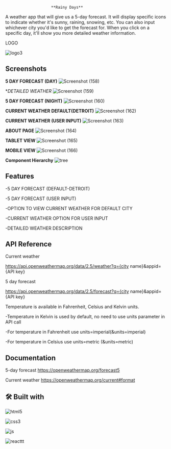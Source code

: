 

                        **Rainy Days**


A weather app that will give us a 5-day forecast. It will display specific icons to indicate whether it's sunny, raining, snowing, etc. You can also input whichever city you'd like to get the forecast for. When you click on a specific day, it'll show you more detailed weather information.




LOGO


![logo3](https://user-images.githubusercontent.com/25209405/180769719-f99c89a4-1084-4451-a825-1cb342e68304.png)
## Screenshots



**5 DAY FORECAST (DAY)**
![Screenshot (158)](https://user-images.githubusercontent.com/25209405/180769083-a94dc494-9c58-42ca-b013-4b3f7316e2a3.png)

**DETAILED WEATHER*
![Screenshot (159)](https://user-images.githubusercontent.com/25209405/180769111-5c2c5a8e-96ff-4483-8481-3ee4d633cd61.png)

**5 DAY FORECAST (NIGHT)**
![Screenshot (160)](https://user-images.githubusercontent.com/25209405/180769139-8f2980ed-9c39-4810-b435-0dcb5137059c.png)

**CURRENT WEATHER DEFAULT(DETROIT)**
![Screenshot (162)](https://user-images.githubusercontent.com/25209405/180769200-4c23cbb3-848c-4875-a62a-8b2c7667d493.png)

**CURRENT WEATHER (USER INPUT)**
![Screenshot (163)](https://user-images.githubusercontent.com/25209405/180769224-3f587aef-533d-4ce3-8048-75389fcd9aec.png)


**ABOUT PAGE**
![Screenshot (164)](https://user-images.githubusercontent.com/25209405/180770688-4e31410e-fd8c-4e45-a148-bdb05995ecc5.png)

**TABLET VIEW**
![Screenshot (165)](https://user-images.githubusercontent.com/25209405/180771516-71840be9-d716-40c1-b3ba-e90a5d795831.png)

**MOBILE VIEW**
![Screenshot (166)](https://user-images.githubusercontent.com/25209405/180771550-73e7b54f-93a6-4642-ace5-0098758e7659.png)



**Component Hierarchy**
![tree](https://user-images.githubusercontent.com/25209405/180789940-0ddcd617-4d91-4777-b895-f9b3d1a61485.png)

## Features

-5 DAY FORECAST (DEFAULT-DETROIT)

-5 DAY FORECAST (USER INPUT)

-OPTION TO VIEW CURRENT WEATHER FOR DEFAULT CITY

-CURRENT WEATHER OPTION FOR USER INPUT 

-DETAILED WEATHER DESCRIPTION

## API Reference

Current weather


https://api.openweathermap.org/data/2.5/weather?q={city name}&appid={API key}





5 day forecast

https://api.openweathermap.org/data/2.5/forecast?q={city name}&appid={API key}


Temperature is available in Fahrenheit, Celsius and Kelvin units.

 -Temperature in Kelvin is used by default, no need to use units parameter in API call

 -For temperature in Fahrenheit use units=imperial(&units=imperial)

 -For temperature in Celsius use units=metric (&units=metric)


## Documentation

5-day forecast
https://openweathermap.org/forecast5



Current weather
https://openweathermap.org/current#format
## 🛠 Built with






![html5](https://user-images.githubusercontent.com/25209405/179584251-7ebf6a85-10df-4a06-b132-c49d75dac52e.png)





![css3](https://user-images.githubusercontent.com/25209405/179584310-8d8fe9dd-4bb4-4bb0-a096-8110bfc796ad.png)



![js](https://user-images.githubusercontent.com/25209405/179584489-94c1e4f2-a914-4579-ad6e-d588002b286a.png)


![reacttt](https://user-images.githubusercontent.com/25209405/179586891-1033c612-64f0-4a92-8ad6-84258ad5e316.png) 
